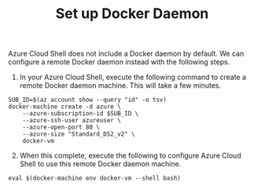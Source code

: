 ﻿---
title: "Set up Docker Daemon"
chapter: false
weight: 415
pre: "<b>4.1.5 </b>"
---

Azure Cloud Shell does not include a Docker daemon by default. We can configure a remote Docker daemon instead with the following steps.

1. In your Azure Cloud Shell, execute the following command to create a remote Docker daemon machine. This will take a few minutes.

```
SUB_ID=$(az account show --query "id" -o tsv)
docker-machine create -d azure \
    --azure-subscription-id $SUB_ID \
    --azure-ssh-user azureuser \
    --azure-open-port 80 \
    --azure-size "Standard_DS2_v2" \
    docker-vm
```

2. When this complete, execute the following to configure Azure Cloud Shell to use this remote Docker daemon machine.

``
eval $(docker-machine env docker-vm --shell bash)
``

